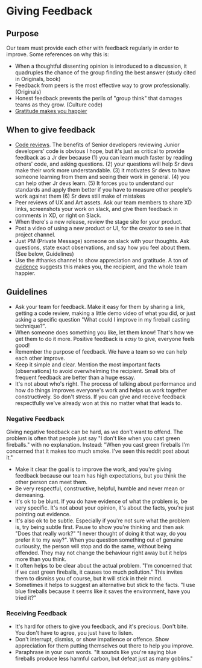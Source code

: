 # Giving Feedback

## Purpose

Our team must provide each other with feedback regularly in order to improve. Some references on why this is:

  * When a thoughtful dissenting opinion is introduced to a discussion, it quadruples the chance of the group finding the best answer (study cited in Originals, book)
  * Feedback from peers is the most effective way to grow professionally. (Originals)
  * Honest feedback prevents the perils of "group think" that damages teams as they grow. (Culture code)
  * [Gratitude makes you happier](https://www.health.harvard.edu/healthbeat/giving-thanks-can-make-you-happier)

## When to give feedback
  * [Code reviews](../../product/engineering/GIT.md). The benefits of Senior developers reviewing Junior developers' code is obvious I hope, but it's just as critical to provide feedback as a Jr dev because (1) you can learn much faster by reading others' code, and asking questions. (2) your questions will help Sr devs make their work more understandable. (3) it motivates Sr devs to have someone learning from them and seeing their work in general. (4) you can help other Jr devs learn. (5) It forces you to understand our standards and apply them better if you have to measure other people's work against them (6) Sr devs still make of mistakes
  * Peer reviews of UX and Art assets. Ask our team members to share XD links, screenshots your work on slack, and give them feedback in comments in XD, or right on Slack.
  * When there's a new release, review the stage site for your product.
  * Post a video of using a new product or UI, for the creator to see in that project channel.
  * Just PM (Private Message) someone on slack with your thoughts. Ask questions, state exact observations, and say how you feel about them. (See below, Guidelines)
  * Use the #thanks channel to show appreciation and gratitude. A ton of [evidence](https://www.health.harvard.edu/healthbeat/giving-thanks-can-make-you-happier) suggests this makes you, the recipient, and the whole team happier.

## Guidelines
  
  * Ask your team for feedback. Make it easy for them by sharing a link, getting a code review, making a little demo video of what you did, or just asking a specific question "What could I improve in my fireball casting technique?".
  * When someone does something you like, let them know! That's how we get them to do it more. Positive feedback is *easy* to give, everyone feels good!
  * Remember the purpose of feedback. We have a team so we can help each other improve.
  * Keep it simple and clear. Mention the most important facts (observations) to avoid overwhelming the recipient. Small bits of frequent feedback are better than a huge essay.
  * It's not about who's right. The process of talking about performance and how do things improves everyone's work and helps us work together constructively. So don't stress. If you can give and receive feedback respectfully we've already won at this no matter what that leads to.

### Negative Feedback

Giving negative feedback can be hard, as we don't want to offend. The problem is often that people just say "I don't like when you cast green fireballs." with no explanation. Instead: "When you cast green fireballs I'm concerned that it makes too much smoke. I've seen this reddit post about it."

  * Make it clear the goal is to improve the work, and you're giving feedback because our team has high expectations, but you think the other person can meet them.
  * Be very respectful, constructive, helpful, humble and never mean or demeaning.
  * it's ok to be blunt. If you do have evidence of what the problem is, be very specific. It's not about your opinion, it's about the facts, you're just pointing out evidence.
  * It's also ok to be subtle. Especially if you're not sure what the problem is, try being subtle first. Pause to show you're thinking and then ask "Does that really work?" "I never thought of doing it that way, do you prefer it to my way?". When you question something out of genuine curiousity, the person will stop and do the same, without being offended. They may not change the behaviour right away but it helps more than you think.
  * It often helps to be clear about the actual problem. "I'm concerned that if we cast green fireballs, it causes too much pollution." This invites them to dismiss you of course, but it will stick in their mind.
  * Sometimes it helps to suggest an alternative but stick to the facts. "I use blue fireballs because it seems like it saves the environment, have you tried it?"

### Receiving Feedback

  * It's hard for others to give you feedback, and it's precious. Don't bite. You don't have to agree, you just have to listen.
  * Don't interrupt, dismiss, or show impatience or offence. Show appreciation for them putting themselves out there to help you improve.
  * Paraphrase in your own words. "It sounds like you're saying blue fireballs produce less harmful carbon, but defeat just as many goblins."

